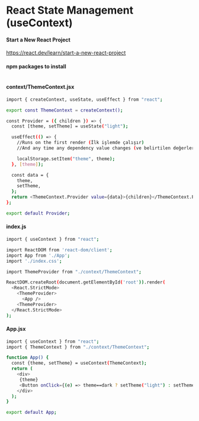 # React State Management (useContext)

#### Start a New React Project
https://react.dev/learn/start-a-new-react-project

#### npm packages to install
```sh

```

#### context/ThemeContext.jsx
```sh
import { createContext, useState, useEffect } from "react";

export const ThemeContext = createContext();

const Provider = ({ children }) => {
  const [theme, setTheme] = useState("light");

  useEffect(() => {
    //Runs on the first render (İlk işlemde çalışır)
    //And any time any dependency value changes (ve belirtilen değerler değiştiğinde çalışır)

    localStorage.setItem("theme", theme);
  }, [theme]);

  const data = {
    theme,
    setTheme,
  };
  return <ThemeContext.Provider value={data}>{children}</ThemeContext.Provider>;
};

export default Provider;
```

#### index.js
```sh
import { useContext } from "react";

import ReactDOM from 'react-dom/client';
import App from './App';
import './index.css';

import ThemeProvider from "./context/ThemeContext";

ReactDOM.createRoot(document.getElementById('root')).render(
  <React.StrictMode>
    <ThemeProvider>
      <App />
    <ThemeProvider>
  </React.StrictMode>
);
```

#### App.jsx
```sh
import { useContext } from "react";
import { ThemeContext } from "./context/ThemeContext";

function App() {
  const {theme, setTheme} = useContext(ThemeContext);
  return (
    <div>
     {theme} 
     <Button onClick={(e) => theme==dark ? setTheme("light") : setTheme("dark")}>Text</Button>
    </div>
  );
}

export default App;

```


